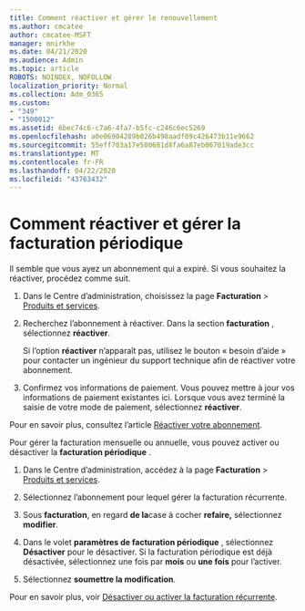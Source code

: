 ```yaml
---
title: Comment réactiver et gérer le renouvellement
ms.author: cmcatee
author: cmcatee-MSFT
manager: mnirkhe
ms.date: 04/21/2020
ms.audience: Admin
ms.topic: article
ROBOTS: NOINDEX, NOFOLLOW
localization_priority: Normal
ms.collection: Adm_O365
ms.custom:
- "349"
- "1500012"
ms.assetid: 6bec74c6-c7a6-4fa7-b5fc-c246c6ec5269
ms.openlocfilehash: a0e06904289b026b498aadf09c426473b11e9662
ms.sourcegitcommit: 55eff703a17e500681d8fa6a87eb067019ade3cc
ms.translationtype: MT
ms.contentlocale: fr-FR
ms.lasthandoff: 04/22/2020
ms.locfileid: "43763432"
---
```

# <a name="how-to-reactivate-and-manage-recurring-billing"></a>Comment réactiver et gérer la facturation périodique

Il semble que vous ayez un abonnement qui a expiré. Si vous souhaitez la réactiver, procédez comme suit.
  
1. Dans le Centre d’administration, choisissez la page **Facturation** \> [Produits et services](https://go.microsoft.com/fwlink/p/?linkid=842054).

2. Recherchez l’abonnement à réactiver. Dans la section **facturation** , sélectionnez **réactiver**.

    Si l’option **réactiver** n’apparaît pas, utilisez le bouton « besoin d’aide » pour contacter un ingénieur du support technique afin de réactiver votre abonnement.

3. Confirmez vos informations de paiement. Vous pouvez mettre à jour vos informations de paiement existantes ici. Lorsque vous avez terminé la saisie de votre mode de paiement, sélectionnez **réactiver**.

Pour en savoir plus, consultez l’article [Réactiver votre abonnement](https://docs.microsoft.com//office365/admin/subscriptions-and-billing/reactivate-your-subscription). 

Pour gérer la facturation mensuelle ou annuelle, vous pouvez activer ou désactiver la **facturation périodique** .
  
1. Dans le Centre d’administration, accédez à la page **Facturation** \> [Produits et services](https://go.microsoft.com/fwlink/p/?linkid=842054).

2. Sélectionnez l’abonnement pour lequel gérer la facturation récurrente.

3. Sous **facturation**, en regard **de la**case à cocher **refaire,** sélectionnez **modifier**.

4. Dans le volet **paramètres de facturation périodique** , sélectionnez **Désactiver** pour le désactiver. Si la facturation périodique est déjà désactivée, sélectionnez une fois par **mois** ou **une fois** pour l’activer.

5. Sélectionnez **soumettre la modification**.

Pour en savoir plus, voir [Désactiver ou activer la facturation récurrente](https://docs.microsoft.com/office365/admin/subscriptions-and-billing/renew-your-subscription#turn-recurring-billing-off-or-on).